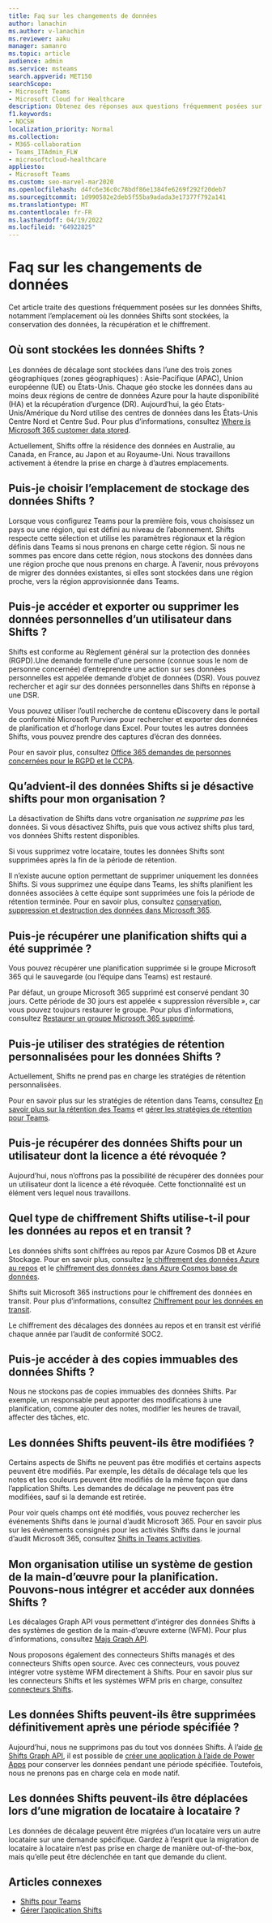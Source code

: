 ```yaml
---
title: Faq sur les changements de données
author: lanachin
ms.author: v-lanachin
ms.reviewer: aaku
manager: samanro
ms.topic: article
audience: admin
ms.service: msteams
search.appverid: MET150
searchScope:
- Microsoft Teams
- Microsoft Cloud for Healthcare
description: Obtenez des réponses aux questions fréquemment posées sur les données Shifts, notamment l’emplacement où les données Shifts sont stockées, la conservation des données, la récupération et le chiffrement.
f1.keywords:
- NOCSH
localization_priority: Normal
ms.collection:
- M365-collaboration
- Teams_ITAdmin_FLW
- microsoftcloud-healthcare
appliesto:
- Microsoft Teams
ms.custom: seo-marvel-mar2020
ms.openlocfilehash: d4fc6e36c0c78bdf86e1384fe6269f292f20deb7
ms.sourcegitcommit: 1d990582e2deb5f55ba9adada3e17377f792a141
ms.translationtype: MT
ms.contentlocale: fr-FR
ms.lasthandoff: 04/19/2022
ms.locfileid: "64922825"
---
```

# <a name="shifts-data-faq"></a>Faq sur les changements de données

Cet article traite des questions fréquemment posées sur les données Shifts, notamment l’emplacement où les données Shifts sont stockées, la conservation des données, la récupération et le chiffrement.

## <a name="where-is-shifts-data-stored"></a>Où sont stockées les données Shifts ?

Les données de décalage sont stockées dans l’une des trois zones géographiques (zones géographiques) : Asie-Pacifique (APAC), Union européenne (UE) ou États-Unis. Chaque géo stocke les données dans au moins deux régions de centre de données Azure pour la haute disponibilité (HA) et la récupération d’urgence (DR). Aujourd’hui, la géo États-Unis/Amérique du Nord utilise des centres de données dans les États-Unis Centre Nord et Centre Sud. Pour plus d’informations, consultez [Where is Microsoft 365 customer data stored](/microsoft-365/enterprise/o365-data-locations).

Actuellement, Shifts offre la résidence des données en Australie, au Canada, en France, au Japon et au Royaume-Uni. Nous travaillons activement à étendre la prise en charge à d’autres emplacements.

## <a name="can-i-choose-where-shifts-data-is-stored"></a>Puis-je choisir l’emplacement de stockage des données Shifts ?

Lorsque vous configurez Teams pour la première fois, vous choisissez un pays ou une région, qui est défini au niveau de l’abonnement. Shifts respecte cette sélection et utilise les paramètres régionaux et la région définis dans Teams si nous prenons en charge cette région. Si nous ne sommes pas encore dans cette région, nous stockons des données dans une région proche que nous prenons en charge. À l’avenir, nous prévoyons de migrer des données existantes, si elles sont stockées dans une région proche, vers la région approvisionnée dans Teams.

## <a name="can-i-access-and-export-or-delete-a-users-personal-data-in-shifts"></a>Puis-je accéder et exporter ou supprimer les données personnelles d’un utilisateur dans Shifts ?

Shifts est conforme au Règlement général sur la protection des données (RGPD).Une demande formelle d’une personne (connue sous le nom de personne concernée) d’entreprendre une action sur ses données personnelles est appelée demande d’objet de données (DSR). Vous pouvez rechercher et agir sur des données personnelles dans Shifts en réponse à une DSR.

Vous pouvez utiliser l’outil recherche de contenu eDiscovery dans le portail de conformité Microsoft Purview pour rechercher et exporter des données de planification et d’horloge dans Excel. Pour toutes les autres données Shifts, vous pouvez prendre des captures d’écran des données.

Pour en savoir plus, consultez [Office 365 demandes de personnes concernées pour le RGPD et le CCPA](/microsoft-365/compliance/gdpr-dsr-office365).

## <a name="what-happens-to-shifts-data-if-i-turn-off-shifts-for-my-organization"></a>Qu’advient-il des données Shifts si je désactive shifts pour mon organisation ?

La désactivation de Shifts dans votre organisation *ne supprime pas* les données. Si vous désactivez Shifts, puis que vous activez shifts plus tard, vos données Shifts restent disponibles.

Si vous supprimez votre locataire, toutes les données Shifts sont supprimées après la fin de la période de rétention.

Il n’existe aucune option permettant de supprimer uniquement les données Shifts. Si vous supprimez une équipe dans Teams, les shifts planifient les données associées à cette équipe sont supprimées une fois la période de rétention terminée. Pour en savoir plus, consultez [conservation, suppression et destruction des données dans Microsoft 365](/compliance/assurance/assurance-data-retention-deletion-and-destruction-overview).

## <a name="can-i-recover-a-shifts-schedule-that-was-deleted"></a>Puis-je récupérer une planification shifts qui a été supprimée ?

Vous pouvez récupérer une planification supprimée si le groupe Microsoft 365 qui le sauvegarde (ou l’équipe dans Teams) est restauré.

Par défaut, un groupe Microsoft 365 supprimé est conservé pendant 30 jours. Cette période de 30 jours est appelée « suppression réversible », car vous pouvez toujours restaurer le groupe. Pour plus d’informations, consultez [Restaurer un groupe Microsoft 365 supprimé](/microsoft-365/admin/create-groups/restore-deleted-group?view=o365-worldwide&tabs=admin-center).

## <a name="can-i-use-custom-retention-policies-for-shifts-data"></a>Puis-je utiliser des stratégies de rétention personnalisées pour les données Shifts ?

Actuellement, Shifts ne prend pas en charge les stratégies de rétention personnalisées.

Pour en savoir plus sur les stratégies de rétention dans Teams, consultez [En savoir plus sur la rétention des Teams](/microsoft-365/compliance/retention-policies-teams) et [gérer les stratégies de rétention pour Teams](../../retention-policies.md).

## <a name="can-i-retrieve-shifts-data-for-a-user-whose-license-was-revoked"></a>Puis-je récupérer des données Shifts pour un utilisateur dont la licence a été révoquée ?

Aujourd’hui, nous n’offrons pas la possibilité de récupérer des données pour un utilisateur dont la licence a été révoquée. Cette fonctionnalité est un élément vers lequel nous travaillons.

## <a name="what-type-of-encryption-does-shifts-use-for-data-at-rest-and-in-transit"></a>Quel type de chiffrement Shifts utilise-t-il pour les données au repos et en transit ?

Les données shifts sont chiffrées au repos par Azure Cosmos DB et Azure Stockage. Pour en savoir plus, consultez [le chiffrement des données Azure au repos](/azure/security/fundamentals/encryption-atrest) et le [chiffrement des données dans Azure Cosmos base de données](/azure/cosmos-db/database-encryption-at-rest).

Shifts suit Microsoft 365 instructions pour le chiffrement des données en transit. Pour plus d’informations, consultez [Chiffrement pour les données en transit](/compliance/assurance/assurance-encryption-in-transit).

Le chiffrement des décalages des données au repos et en transit est vérifié chaque année par l’audit de conformité SOC2.

## <a name="can-i-access-immutable-copies-of-shifts-data"></a>Puis-je accéder à des copies immuables des données Shifts ?

Nous ne stockons pas de copies immuables des données Shifts. Par exemple, un responsable peut apporter des modifications à une planification, comme ajouter des notes, modifier les heures de travail, affecter des tâches, etc.

## <a name="can-shifts-data-be-edited"></a>Les données Shifts peuvent-ils être modifiées ?

Certains aspects de Shifts ne peuvent pas être modifiés et certains aspects peuvent être modifiés. Par exemple, les détails de décalage tels que les notes et les couleurs peuvent être modifiés de la même façon que dans l’application Shifts. Les demandes de décalage ne peuvent pas être modifiées, sauf si la demande est retirée.

Pour voir quels champs ont été modifiés, vous pouvez rechercher les événements Shifts dans le journal d’audit Microsoft 365. Pour en savoir plus sur les événements consignés pour les activités Shifts dans le journal d’audit Microsoft 365, consultez [Shifts in Teams activities](../../audit-log-events.md#shifts-in-teams-activities).

## <a name="my-organization-uses-a-workforce-management-system-for-scheduling-can-we-integrate-with-and-access-shifts-data"></a>Mon organisation utilise un système de gestion de la main-d’œuvre pour la planification. Pouvons-nous intégrer et accéder aux données Shifts ?

Les décalages Graph API vous permettent d’intégrer des données Shifts à des systèmes de gestion de la main-d’œuvre externe (WFM). Pour plus d’informations, consultez [Majs Graph API](/graph/api/resources/shift).

Nous proposons également des connecteurs Shifts managés et des connecteurs Shifts open source. Avec ces connecteurs, vous pouvez intégrer votre système WFM directement à Shifts. Pour en savoir plus sur les connecteurs Shifts et les systèmes WFM pris en charge, consultez [connecteurs Shifts](shifts-connectors.md).

## <a name="can-shifts-data-be-deleted-permanently-after-a-specified-period-of-time"></a>Les données Shifts peuvent-ils être supprimées définitivement après une période spécifiée ?

Aujourd’hui, nous ne supprimons pas du tout vos données Shifts. À l’aide [de Shifts Graph API](/graph/api/resources/shift), il est possible de [créer une application à l’aide de Power Apps](/powerapps/maker/) pour conserver les données pendant une période spécifiée. Toutefois, nous ne prenons pas en charge cela en mode natif.

## <a name="can-shifts-data-be-moved-in-a-tenant-to-tenant-migration"></a>Les données Shifts peuvent-ils être déplacées lors d’une migration de locataire à locataire ?

Les données de décalage peuvent être migrées d’un locataire vers un autre locataire sur une demande spécifique. Gardez à l’esprit que la migration de locataire à locataire n’est pas prise en charge de manière out-of-the-box, mais qu’elle peut être déclenchée en tant que demande du client.

## <a name="related-articles"></a>Articles connexes

- [Shifts pour Teams](../shifts-for-teams-landing-page.md)
- [Gérer l’application Shifts](manage-the-shifts-app-for-your-organization-in-teams.md)
